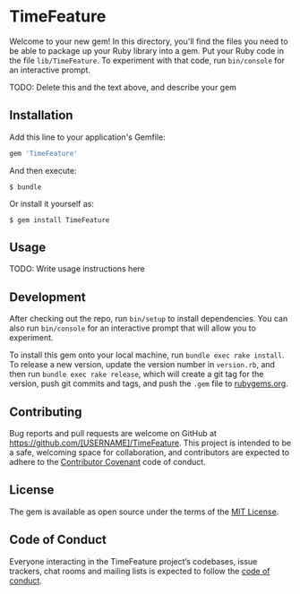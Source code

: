 # TimeFeature

Welcome to your new gem! In this directory, you'll find the files you need to be able to package up your Ruby library into a gem. Put your Ruby code in the file `lib/TimeFeature`. To experiment with that code, run `bin/console` for an interactive prompt.

TODO: Delete this and the text above, and describe your gem

## Installation

Add this line to your application's Gemfile:

```ruby
gem 'TimeFeature'
```

And then execute:

    $ bundle

Or install it yourself as:

    $ gem install TimeFeature

## Usage

TODO: Write usage instructions here

## Development

After checking out the repo, run `bin/setup` to install dependencies. You can also run `bin/console` for an interactive prompt that will allow you to experiment.

To install this gem onto your local machine, run `bundle exec rake install`. To release a new version, update the version number in `version.rb`, and then run `bundle exec rake release`, which will create a git tag for the version, push git commits and tags, and push the `.gem` file to [rubygems.org](https://rubygems.org).

## Contributing

Bug reports and pull requests are welcome on GitHub at https://github.com/[USERNAME]/TimeFeature. This project is intended to be a safe, welcoming space for collaboration, and contributors are expected to adhere to the [Contributor Covenant](http://contributor-covenant.org) code of conduct.

## License

The gem is available as open source under the terms of the [MIT License](https://opensource.org/licenses/MIT).

## Code of Conduct

Everyone interacting in the TimeFeature project’s codebases, issue trackers, chat rooms and mailing lists is expected to follow the [code of conduct](https://github.com/[USERNAME]/TimeFeature/blob/master/CODE_OF_CONDUCT.md).
